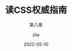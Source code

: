 ---
layout:     post
title:      读CSS权威指南
subtitle:   第八章
date:       2022-05-10
author:     zlw
header-img: img/home.jpg
catalog: 	 true
tags:
    - CSS
    - CSS权威指南

---